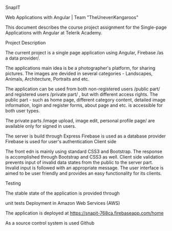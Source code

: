 SnapIT

Web Applications with Angular | Team "TheUnevenKangaroos"

This document describes the course project assignment for the Single-page Applications with Angular at Telerik Academy.

Project Description

The current project is a single page application using Angular, Firebase /as a data provider/.

The applications main idea is be a photographer's platform, for sharing pictures. The images are devided in several categories - Landscapes, Animals, Architecture, Portraits and etc.

The application can be used from both non-registered users /public part/ and registered users /private part/ , but with different access rights. The public part - such as home page, different category content, detailed image information, login and register forms, about page and etc. is accessible for both user types.

The private parts /image upload, image edit, personal profile page/ are available only for signed in users.


The server is build through Express
Firebase is used as a database provider
Firebase is used for user's authentication
Client side

The front edn is mainly using standard CSS3 and Bootstrap. The response is accomplished through Bootstrap and CSS3 as well. Client side validation prevents input of invalid data states from the public to the server part. Invalid input is followed with an appropriate message. The user interface is aimed to be user friendly and provides an easy functionality for its clients.

Testing

The stable state of the application is provided through

unit tests
Deployment in Amazon Web Services (AWS)

The application is deployed at https://snapit-768ca.firebaseapp.com/home

As a source control system is used Github